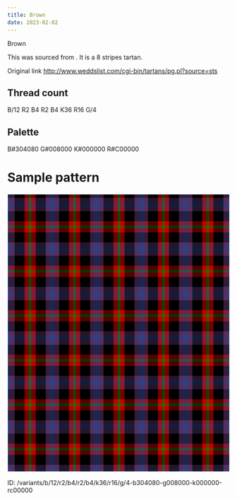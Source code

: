 ```yaml
---
title: Brown
date: 2023-02-02
---
```

Brown

This was sourced from <no value>.  It is a 8 stripes tartan.

Original link http://www.weddslist.com/cgi-bin/tartans/pg.pl?source=sts

## Thread count
B/12 R2 B4 R2 B4 K36 R16 G/4

## Palette
B#304080 G#008000 K#000000 R#C00000

# Sample pattern

![Tartan detail](tartan.png "B/12 R2 B4 R2 B4 K36 R16 G/4 tartan")

ID: /variants/b/12/r2/b4/r2/b4/k36/r16/g/4-b304080-g008000-k000000-rc00000